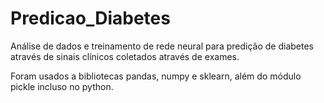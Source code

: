 # Predicao_Diabetes
Análise de dados e treinamento de rede neural para predição de diabetes através de sinais clínicos coletados através de exames.

Foram usados a bibliotecas pandas, numpy e sklearn, além do módulo pickle incluso no python.
